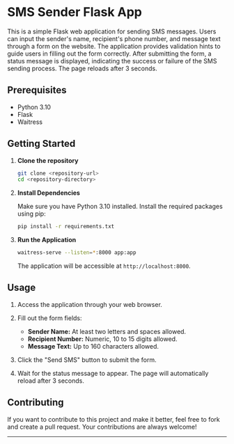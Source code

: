 # SMS Sender Flask App

This is a simple Flask web application for sending SMS messages. Users can input the sender's name, recipient's phone number, and message text through a form on the website. The application provides validation hints to guide users in filling out the form correctly. After submitting the form, a status message is displayed, indicating the success or failure of the SMS sending process. The page reloads after 3 seconds.

## Prerequisites
- Python 3.10
- Flask
- Waitress

## Getting Started

1. **Clone the repository**

   ```bash
   git clone <repository-url>
   cd <repository-directory>
   ```

2. **Install Dependencies**

   Make sure you have Python 3.10 installed. Install the required packages using pip:

   ```bash
   pip install -r requirements.txt
   ```

3. **Run the Application**

   ```bash
   waitress-serve --listen=*:8000 app:app
   ```

   The application will be accessible at `http://localhost:8000`.

## Usage

1. Access the application through your web browser.

2. Fill out the form fields:
   - **Sender Name:** At least two letters and spaces allowed.
   - **Recipient Number:** Numeric, 10 to 15 digits allowed.
   - **Message Text:** Up to 160 characters allowed.

3. Click the "Send SMS" button to submit the form.

4. Wait for the status message to appear. The page will automatically reload after 3 seconds.

## Contributing

If you want to contribute to this project and make it better, feel free to fork and create a pull request. Your contributions are always welcome!

---


